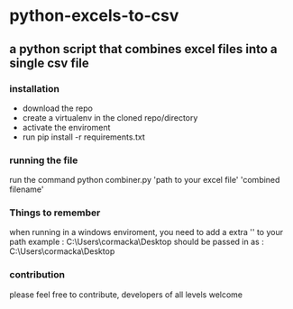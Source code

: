 # python-excels-to-csv

## a python script that combines excel files into a single csv file

### installation
* download the repo
* create a virtualenv in the cloned repo/directory
* activate the enviroment
* run pip install -r requirements.txt

### running the file
run the command python combiner.py 'path to your excel file'  'combined filename'

### Things to remember
when running in a windows enviroment, you need to add a extra '\' to your path
example :  C:\Users\cormacka\Desktop should be passed in as : C:\\Users\\cormacka\\Desktop

### contribution
please feel free to contribute, developers of all levels welcome

